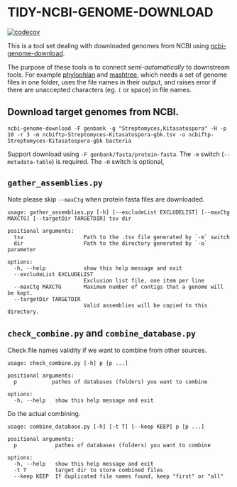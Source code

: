 # TIDY-NCBI-GENOME-DOWNLOAD

[![codecov](https://codecov.io/gh/snail123815/tidy-ncbi-genome-download/branch/main/graph/badge.svg?token=1MHRVD759X)](https://codecov.io/gh/snail123815/tidy-ncbi-genome-download)

This is a tool set dealing with downloaded genomes from NCBI using [ncbi-genome-download](https://github.com/kblin/ncbi-genome-download).

The purpose of these tools is to connect *semi-automatically* to downstream tools. For example [phylophlan](https://github.com/biobakery/phylophlan) and [mashtree](https://github.com/biobakery/phylophlan), which needs a set of genome files in one folder, uses the file names in their output, and raises error if there are unaccepted characters (eg. `(` or space) in file names.

## Download target genomes from NCBI.

```shell
ncbi-genome-download -F genbank -g "Streptomyces,Kitasatospora" -H -p 10 -r 3 -m ncbiftp-Streptomyces-Kitasatospora-gbk.tsv -o ncbiftp-Streptomyces-Kitasatospora-gbk bacteria
```

Support download using `-F genbank/fasta/protein-fasta`. The `-m` switch (`--metadata-table`) is required. The `-H` switch is optional,

## `gather_assemblies.py`

Note please skip `--maxCtg` when protein fasta files are downloaded.

```
usage: gather_assemblies.py [-h] [--excludeList EXCLUDELIST] [--maxCtg MAXCTG] [--targetDir TARGETDIR] tsv dir

positional arguments:
  tsv                   Path to the .tsv file generated by `-m` switch
  dir                   Path to the directory generated by `-o` parameter

options:
  -h, --help            show this help message and exit
  --excludeList EXCLUDELIST
                        Exclusion list file, one item per line
  --maxCtg MAXCTG       Maximum number of contigs that a genome will be kept.
  --targetDir TARGETDIR
                        Valid assemblies will be copied to this directory.
```

## `check_combine.py` and `combine_database.py`

Check file names validity if we want to combine from other sources.

```
usage: check_combine.py [-h] p [p ...]

positional arguments:
  p           pathes of databases (folders) you want to combine

options:
  -h, --help   show this help message and exit
```

Do the actual combining.

```
usage: combine_database.py [-h] [-t T] [--keep KEEP] p [p ...]

positional arguments:
  p            pathes of databases (folders) you want to combine

options:
  -h, --help   show this help message and exit
  -t T         target dir to store combined files
  --keep KEEP  If duplicated file names found, keep "first" or "all"
```
